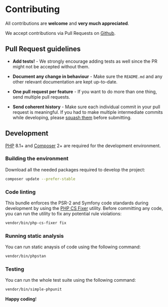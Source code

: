# Contributing

All contributions are **welcome** and **very much appreciated**.

We accept contributions via Pull Requests on [Github](https://github.com/thephpleague/oauth2-server-bundle).

## Pull Request guidelines

- **Add tests!** - We strongly encourage adding tests as well since the PR might not be accepted without them.

- **Document any change in behaviour** - Make sure the `README.md` and any other relevant documentation are kept up-to-date.

- **One pull request per feature** - If you want to do more than one thing, send multiple pull requests.

- **Send coherent history** - Make sure each individual commit in your pull request is meaningful. If you had to make multiple intermediate commits while developing, please [squash them](http://www.git-scm.com/book/en/v2/Git-Tools-Rewriting-History#Changing-Multiple-Commit-Messages) before submitting.

## Development

[PHP](https://www.php.net/) 8.1+ and [Composer](https://getcomposer.org/) 2+ are required for the development environment.

### Building the environment

Download all the needed packages required to develop the project:

```sh
composer update --prefer-stable
```

### Code linting

This bundle enforces the PSR-2 and Symfony code standards during development by using the [PHP CS Fixer](https://cs.sensiolabs.org/) utility. Before committing any code, you can run the utility to fix any potential rule violations:

```sh
vendor/bin/php-cs-fixer fix
```

### Running static analysis

You can run static anaysis of code using the following command:

```sh
vendor/bin/phpstan
```

### Testing

You can run the whole test suite using the following command:

```sh
vendor/bin/simple-phpunit
```

**Happy coding**!
